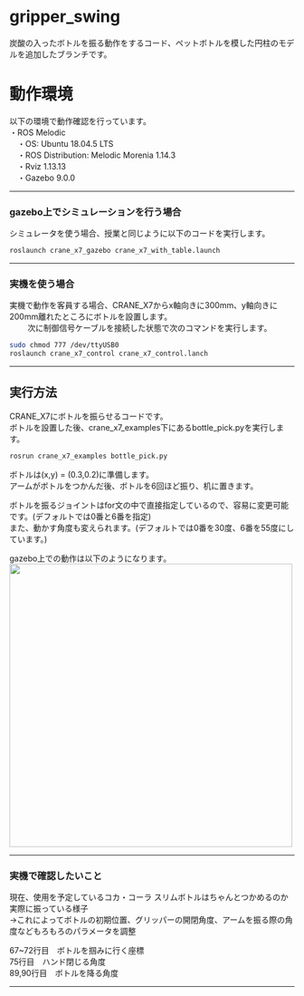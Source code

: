 # gripper_swing  
  
炭酸の入ったボトルを振る動作をするコード、ペットボトルを模した円柱のモデルを追加したブランチです。  
  


#  動作環境 
  
以下の環境で動作確認を行っています。  
・ROS Melodic  
　・OS: Ubuntu 18.04.5 LTS  
　・ROS Distribution: Melodic Morenia 1.14.3  
　・Rviz 1.13.13  
　・Gazebo 9.0.0  
   
 ---
 
 
  
###  gazebo上でシミュレーションを行う場合
  
シミュレータを使う場合、授業と同じように以下のコードを実行します。  

```sh
roslaunch crane_x7_gazebo crane_x7_with_table.launch
```  
---

###  実機を使う場合  
  
 実機で動作を客員する場合、CRANE_X7からx軸向きに300mm、y軸向きに200mm離れたところにボトルを設置します。  
 　　
 次に制御信号ケーブルを接続した状態で次のコマンドを実行します。  
 ```sh
 sudo chmod 777 /dev/ttyUSB0  
 roslaunch crane_x7_control crane_x7_control.lanch  
 ```

---

   
## 実行方法  
  
CRANE_X7にボトルを振らせるコードです。  
ボトルを設置した後、crane_x7_examples下にあるbottle_pick.pyを実行します。  
  
```sh
rosrun crane_x7_examples bottle_pick.py 
```  
  
ボトルは(x,y) = (0.3,0.2)に準備します。  
アームがボトルをつかんだ後、ボトルを6回ほど振り、机に置きます。  
  
ボトルを振るジョイントはfor文の中で直接指定しているので、容易に変更可能です。(デフォルトでは0番と6番を指定)  
また、動かす角度も変えられます。(デフォルトでは0番を30度、6番を55度にしています。)  

gazebo上での動作は以下のようになります。  
<img src=https://github.com/robotcreating2020-1/images/blob/master/simplescreenrecorder-2020-11-02_21.42.24.gif width=500px />  

---
  
  
###  実機で確認したいこと
現在、使用を予定しているコカ・コーラ スリムボトルはちゃんとつかめるのか  
実際に振っている様子  
 →これによってボトルの初期位置、グリッパーの開閉角度、アームを振る際の角度などもろもろのパラメータを調整  
 
 67~72行目　ボトルを掴みに行く座標  
 75行目　ハンド閉じる角度  
 89,90行目　ボトルを降る角度  

---
